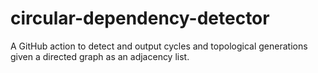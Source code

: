 #  circular-dependency-detector
A GitHub action to detect and output cycles and topological generations given a directed graph as an adjacency list.
